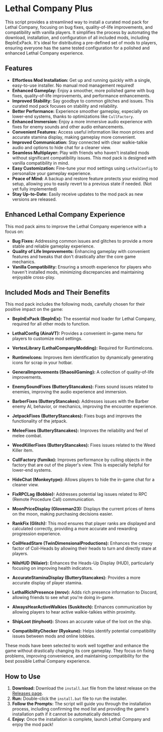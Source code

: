# Lethal Company Plus

This script provides a streamlined way to install a curated mod pack for Lethal Company, focusing on bug fixes, quality-of-life improvements, and compatibility with vanilla players. It simplifies the process by automating the download, installation, and configuration of all included mods, including BepInExPack.  It's ideal for distributing a pre-defined set of mods to players, ensuring everyone has the same tested configuration for a polished and enhanced Lethal Company experience.

## Features

* **Effortless Mod Installation:** Get up and running quickly with a single, easy-to-use installer. No manual mod management required!
* **Enhanced Gameplay:** Enjoy a smoother, more polished game with bug fixes, quality-of-life improvements, and performance enhancements.
* **Improved Stability:**  Say goodbye to common glitches and issues. This curated mod pack focuses on stability and reliability.
* **Better Performance:** Experience smoother gameplay, especially on lower-end systems, thanks to optimizations like `CullFactory`.
* **Enhanced Immersion:**  Enjoy a more immersive audio experience with fixes for enemy sounds and other audio enhancements.
* **Convenient Features:**  Access useful information like moon prices and accurate stamina display, making gameplay more convenient.
* **Improved Communication:** Stay connected with clear walkie-talkie audio and options to hide chat for a cleaner view.
* **Seamless Multiplayer:** Play with friends who haven't installed mods without significant compatibility issues.  This mod pack is designed with vanilla compatibility in mind.
* **Easy Customization:**  Fine-tune your mod settings using `LethalConfig` to personalize your gameplay experience.
* **Peace of Mind:**  A backup and restore feature protects your existing mod setup, allowing you to easily revert to a previous state if needed. (Not yet fully implemented)
* **Stay Up-to-Date:** Easily receive updates to the mod pack as new versions are released.

## Enhanced Lethal Company Experience

This mod pack aims to improve the Lethal Company experience with a focus on:

* **Bug Fixes:** Addressing common issues and glitches to provide a more stable and reliable gameplay experience.
* **Quality of Life Improvements:** Enhancing gameplay with convenient features and tweaks that don't drastically alter the core game mechanics.
* **Vanilla Compatibility:**  Ensuring a smooth experience for players who haven't installed mods, minimizing discrepancies and maintaining enjoyable cross-play.

## Included Mods and Their Benefits

This mod pack includes the following mods, carefully chosen for their positive impact on the game:

* **BepInExPack (BepInEx):** The essential mod loader for Lethal Company, required for all other mods to function.

* **LethalConfig (AinaVT):** Provides a convenient in-game menu for players to customize mod settings.

* **VertexLibrary (LethalCompanyModding):** Required for RuntimeIcons.

* **RuntimeIcons:** Improves item identification by dynamically generating icons for scrap in your hotbar.

* **GeneralImprovements (ShaosilGaming):** A collection of quality-of-life improvements.

* **EnemySoundFixes (ButteryStancakes):** Fixes sound issues related to enemies, improving the audio experience and immersion.

* **BarberFixes (ButteryStancakes):** Addresses issues with the Barber enemy AI, behavior, or mechanics, improving the encounter experience.

* **JetpackFixes (ButteryStancakes):** Fixes bugs and improves the functionality of the jetpack.

* **MeleeFixes (ButteryStancakes):** Improves the reliability and feel of melee combat.

* **WeedKillerFixes (ButteryStancakes):** Fixes issues related to the Weed Killer item.

* **CullFactory (fumiko):** Improves performance by culling objects in the factory that are out of the player's view.  This is especially helpful for lower-end systems.

* **HideChat (Monkeytype):** Allows players to hide the in-game chat for a cleaner view.

* **FixRPCLag (Bobbie):** Addresses potential lag issues related to RPC (Remote Procedure Call) communication.

* **MoonPriceDisplay (Gloveman23):** Displays the current prices of items on the moon, making purchasing decisions easier.

* **RankFix (Glitch):** This mod ensures that player ranks are displayed and calculated correctly, providing a more accurate and rewarding progression experience.

* **CoilHeadStare (TwinDimensionalProductions):** Enhances the creepy factor of Coil-Heads by allowing their heads to turn and directly stare at players.

* **NilsHUD (Nilaier):** Enhances the Heads-Up Display (HUD), particularly focusing on improving health indicators.

* **AccurateStaminaDisplay (ButteryStancakes):** Provides a more accurate display of player stamina.

* **LethalRichPresence (mrov):** Adds rich presence information to Discord, allowing friends to see what you're doing in-game.

* **AlwaysHearActiveWalkies (Suskitech):** Enhances communication by allowing players to hear active walkie-talkies within proximity.

* **ShipLoot (tinyhoot):** Shows an accurate value of the loot on the ship.

* **CompatibilityChecker (Ryokune):** Helps identify potential compatibility issues between mods and online lobbies.

These mods have been selected to work well together and enhance the game without drastically changing its core gameplay. They focus on fixing problems, improving convenience, and maintaining compatibility for the best possible Lethal Company experience.

## How to Use

1. **Download:** Download the `install.bat` file from the latest release on the [Releases page](https://github.com/PyroDonkey/Lethal-Company-Plus/releases).
2. **Run:** Double-click the `install.bat` file to run the installer.
3. **Follow the Prompts:** The script will guide you through the installation process, including confirming the mod list and providing the game's installation path if it cannot be automatically detected.
4. **Enjoy:** Once the installation is complete, launch Lethal Company and enjoy the mod pack!